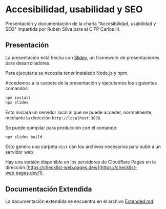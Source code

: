 # Accesibilidad, usabilidad y SEO

Presentación y documentación de la charla "Accesibilidad, usabilidad y SEO" impartida por Rubén Silva para el CIFP Carlos III.

## Presentación

La presentación está hecha con [Slidev](https://sli.dev/), un framework de presentaciones para desarrolladores.

Para ejecutarla se necesita tener instalado Node.js y npm.

Accedemos a la carpeta de la presentación y ejecutamos los siguientes comandos:

```bash
npm install
npx slidev
```

Esto iniciará un servidor local al que se puede acceder, normalmente, mediante la dirección `http://localhost:3030`.

Se puede compilar para producción con el comando:

```bash
npx slidev build
```

Esto genera una carpeta `dist` con los archivos necesarios para subir a un servidor web.

Hay una versión disponible en los servidores de Cloudflare Pages en la dirección [https://checklist-web.pages.dev/](https://checklist-web.pages.dev/1).

## Documentación Extendida

La documentación extendida se encuentra en el archivo [Extended.md](Extended.md).
